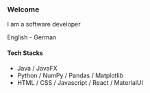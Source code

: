 ### Welcome 

I am a software developer

English - German

#### Tech Stacks
- Java / JavaFX
- Python / NumPy / Pandas / Matplotlib
- HTML / CSS / Javascript / React / MaterialUI

<!--
**JefferyAyiti/JefferyAyiti** is a ✨ _special_ ✨ repository because its `README.md` (this file) appears on your GitHub profile.

Here are some ideas to get you started:

- 🔭 I’m currently working on ...
- 🌱 I’m currently learning ...
- 👯 I’m looking to collaborate on ...
- 🤔 I’m looking for help with ...
- 💬 Ask me about ...
- 📫 How to reach me: ...
- 😄 Pronouns: ...
- ⚡ Fun fact: ...
-->

